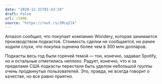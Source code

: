 ```yaml
---
date: "2020-12-31T01:43:19"
draft: False
url: /1896
source: "https://reut.rs/2Mcq2lk"
---
```


Amazon сообщил, что покупает компанию Wondery, которая занимается производством подкастов. Стоимость сделки не сообщается, но ранее ходили слухи, что покупка оценена более чем в 300 млн долларов.

Подкасты весь год были горячей темой — тон, конечно, задавал Spotify, но и остальные отметились неплохо. Радует, конечно, что и за пределами США подкасты перестали быть уделом небольшой группы очень продвинутых пользователей. Это, правда, не всегда говорит о качестве, но все равно приятно.
